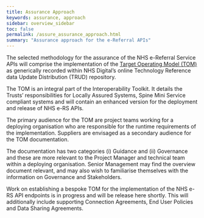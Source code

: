 ```yaml
---
title: Assurance Approach
keywords: assurance, approach
sidebar: overview_sidebar
toc: false
permalink: /assure_assurance_approach.html
summary: "Assurance approach for the e-Referral APIs"
---
```


The selected methodology for the assurance of the NHS e-Referral Service APIs will comprise the implementation of the [Target Operating Model (TOM)](assure_tom.html) as generically recorded within NHS Digital’s  online Technology Reference data Update Distribution (TRUD) repository.

The TOM is an integral part of the Interoperability Toolkit. It details the Trusts’ responsibilities for Locally Assured Systems, Spine Mini Service compliant systems and will contain an enhanced version for the deployment and release of NHS e-RS APIs.

The primary audience for the TOM are project teams working for a deploying organisation who are responsible for the runtime requirements of the implementation. Suppliers are envisaged as a secondary audience for the TOM documentation.

The documentation has two categories (i) Guidance and (ii) Governance and these are more relevant to the Project Manager and technical team within a deploying organisation. Senior Management may find the overview document relevant, and may also wish to familiarise themselves with the information on Governance and Stakeholders.

Work on establishing a bespoke TOM for the implementation of the NHS e-RS API endpoints is in progress and will be release here shortly. This will additionally include supporting Connection Agreements, End User Policies and Data Sharing Agreements.
